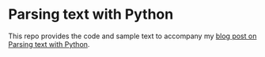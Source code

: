 # Parsing text with Python

This repo provides the code and sample text to accompany my [blog post on Parsing text with Python](http://www.vipinajayakumar.com/parsing-text-with-python/).